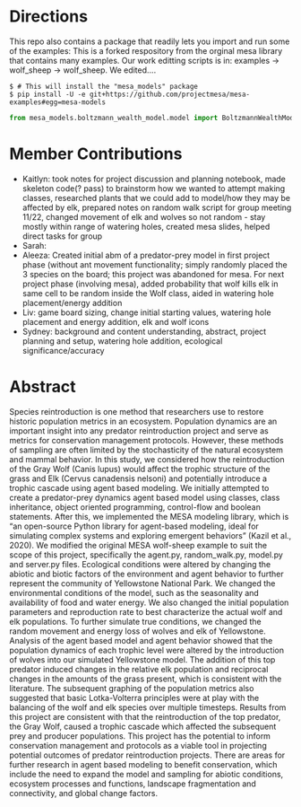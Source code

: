 # Directions

This repo also contains a package that readily lets you import and run some of the examples:
This is a forked respository from the orginal mesa library that contains many examples. Our work editting scripts is in: examples -> wolf_sheep -> wolf_sheep. We edited.... 

```console
$ # This will install the "mesa_models" package
$ pip install -U -e git+https://github.com/projectmesa/mesa-examples#egg=mesa-models
```
```python
from mesa_models.boltzmann_wealth_model.model import BoltzmannWealthModel
```
# Member Contributions

  * Kaitlyn: took notes for project discussion and planning notebook, made skeleton code(? pass) to brainstorm how we wanted to attempt making classes, researched plants that we could add to model/how they may be affected by elk, prepared notes on random walk script for group meeting 11/22, changed movement of elk and wolves so not random - stay mostly within range of watering holes, created mesa slides, helped direct tasks for group
  * Sarah: 
  * Aleeza: Created initial abm of a predator-prey model in first project phase (without ant movement functionality; simply randomly placed the 3 species on the board; this project was abandoned for mesa. For next project phase (involving mesa), added probability that wolf kills elk in same cell to be random inside the Wolf class, aided in watering hole placement/energy addition
  * Liv: game board sizing, change initial starting values, watering hole placement and energy addition, elk and wolf icons
  * Sydney: background and content understanding, abstract, project planning and setup, watering hole addition, ecological significance/accuracy

# Abstract

Species reintroduction is one method that researchers use to restore historic population metrics in an ecosystem. Population dynamics are an important insight into any predator reintroduction project and serve as metrics for conservation management protocols. However, these methods of sampling are often limited by the stochasticity of the natural ecosystem and mammal behavior. In this study, we considered how the reintroduction of the Gray Wolf (Canis lupus) would affect the trophic structure of the grass and Elk (Cervus canadensis nelsoni) and potentially introduce a trophic cascade using agent based modeling. We initially attempted to create a predator-prey dynamics agent based model using classes, class inheritance, object oriented programming, control-flow and boolean statements. After this, we implemented the MESA modeling library, which is “an open-source Python library for agent-based modeling, ideal for simulating complex systems and exploring emergent behaviors” (Kazil et al., 2020).  We modified the original MESA wolf-sheep example to suit the scope of this project, specifically the agent.py, random_walk.py, model.py and server.py files. Ecological conditions were altered by changing the abiotic and biotic factors of the environment and agent behavior to further represent the community of Yellowstone National Park. We changed the environmental conditions of the model, such as the seasonality and availability of food and water energy. We also changed the initial population parameters and reproduction rate to best characterize the actual wolf and elk populations. To further simulate true conditions, we changed the random movement and energy loss of wolves and elk of Yellowstone. Analysis of the agent based model and agent behavior showed that the population dynamics of each trophic level were altered by the introduction of wolves into our simulated Yellowstone model. The addition of this top predator induced changes in the relative elk population and reciprocal changes in the amounts of the grass present, which is consistent with the literature. The subsequent graphing of the population metrics also suggested that basic Lotka-Volterra principles were at play with the balancing of the wolf and elk species over multiple timesteps. Results from this project are consistent with that the reintroduction of the top predator, the Gray Wolf, caused a trophic cascade which affected the subsequent prey and producer populations. This project has the potential to inform conservation management and protocols as a viable tool in projecting potential outcomes of predator reintroduction projects. There are areas for further research in agent based modeling to benefit conservation, which include the need to expand the model and sampling for abiotic conditions, ecosystem processes and functions, landscape fragmentation and connectivity, and global change factors.

